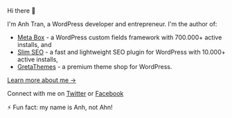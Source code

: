 Hi there 👋

I'm Anh Tran, a WordPress developer and entrepreneur. I'm the author of:

- [Meta Box](https://metabox.io) - a WordPress custom fields framework with 700.000+ active installs, and
- [Slim SEO](https://wpslimseo.com) - a fast and lightweight SEO plugin for WordPress with 10.000+ active installs,
- [GretaThemes](https://gretathemes.com) - a premium theme shop for WordPress.

[Learn more about me →](https://deluxeblogtips.com)

Connect with me on [Twitter](https://twitter.com/rilwis) or [Facebook](https://facebook.com/rilwis)

⚡ Fun fact: my name is Anh, not Ahn!
